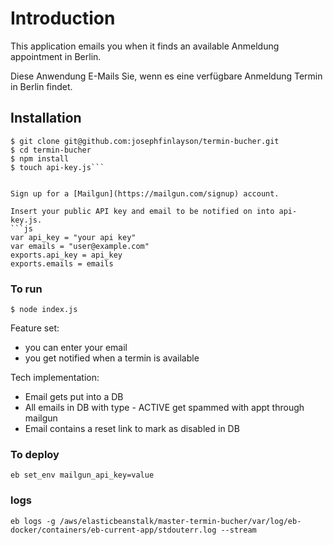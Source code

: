 # Introduction

This application emails you when it finds an available Anmeldung appointment in Berlin.


Diese Anwendung E-Mails Sie, wenn es eine verfügbare Anmeldung Termin in Berlin findet.


## Installation

```shell
$ git clone git@github.com:josephfinlayson/termin-bucher.git
$ cd termin-bucher
$ npm install
$ touch api-key.js```


Sign up for a [Mailgun](https://mailgun.com/signup) account.

Insert your public API key and email to be notified on into api-key.js.
```js
var api_key = "your api key"
var emails = "user@example.com"
exports.api_key = api_key
exports.emails = emails
```


### To run

```shell
$ node index.js
```



Feature set:
- you can enter your email
- you get notified when a termin is available

Tech implementation:
- Email gets put into a DB
- All emails in DB with type - ACTIVE get spammed with appt through mailgun
- Email contains a reset link to mark as disabled in DB



### To deploy

`eb set_env mailgun_api_key=value`


### logs

`eb logs -g /aws/elasticbeanstalk/master-termin-bucher/var/log/eb-docker/containers/eb-current-app/stdouterr.log --stream`
